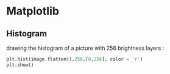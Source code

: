 # Matplotlib

## Histogram

drawing the histogram of a picture with 256 brightness layers :

```python
plt.hist(image.flatten(),256,[0,256], color = 'r')
plt.show()
```

